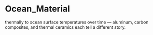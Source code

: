 # Ocean_Material
thermally to ocean surface temperatures over time — aluminum, carbon composites, and thermal ceramics each tell a different story.
